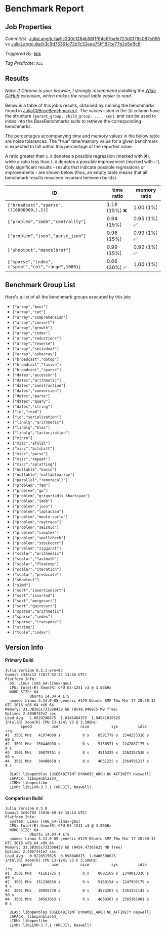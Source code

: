 # Benchmark Report

## Job Properties

*Commit(s):* [JuliaLang/julia@c330c1284b56f1f64c81bafe723d0178c087e056](https://github.com/JuliaLang/julia/commit/c330c1284b56f1f64c81bafe723d0178c087e056) vs [JuliaLang/julia@3c9d75391c72d7c32eea75ff187ce77b2d5effc8](https://github.com/JuliaLang/julia/commit/3c9d75391c72d7c32eea75ff187ce77b2d5effc8)

*Triggered By:* [link](https://github.com/JuliaLang/julia/commit/c330c1284b56f1f64c81bafe723d0178c087e056#commitcomment-21109360)

*Tag Predicate:* `ALL`

## Results

*Note: If Chrome is your browser, I strongly recommend installing the [Wide GitHub](https://chrome.google.com/webstore/detail/wide-github/kaalofacklcidaampbokdplbklpeldpj?hl=en)
extension, which makes the result table easier to read.*

Below is a table of this job's results, obtained by running the benchmarks found in
[JuliaCI/BaseBenchmarks.jl](https://github.com/JuliaCI/BaseBenchmarks.jl). The values
listed in the `ID` column have the structure `[parent_group, child_group, ..., key]`,
and can be used to index into the BaseBenchmarks suite to retrieve the corresponding
benchmarks.

The percentages accompanying time and memory values in the below table are noise tolerances. The "true"
time/memory value for a given benchmark is expected to fall within this percentage of the reported value.

A ratio greater than `1.0` denotes a possible regression (marked with :x:), while a ratio less
than `1.0` denotes a possible improvement (marked with :white_check_mark:). Only significant results - results
that indicate possible regressions or improvements - are shown below (thus, an empty table means that all
benchmark results remained invariant between builds).

| ID | time ratio | memory ratio |
|----|------------|--------------|
| `["broadcast","sparse",((10000000,),2)]` | 1.18 (15%) :x: | 1.00 (1%)  |
| `["problem","imdb","centrality"]` | 0.94 (15%)  | 0.95 (1%) :white_check_mark: |
| `["problem","json","parse_json"]` | 0.96 (15%)  | 0.99 (1%) :white_check_mark: |
| `["shootout","mandelbrot"]` | 0.99 (15%)  | 0.92 (1%) :white_check_mark: |
| `["sparse","index",("spmat","col","range",1000)]` | 0.66 (30%) :white_check_mark: | 1.00 (1%)  |

## Benchmark Group List

Here's a list of all the benchmark groups executed by this job:

- `["array","bool"]`
- `["array","cat"]`
- `["array","comprehension"]`
- `["array","convert"]`
- `["array","growth"]`
- `["array","index"]`
- `["array","reductions"]`
- `["array","reverse"]`
- `["array","setindex!"]`
- `["array","subarray"]`
- `["broadcast","dotop"]`
- `["broadcast","fusion"]`
- `["broadcast","sparse"]`
- `["dates","accessor"]`
- `["dates","arithmetic"]`
- `["dates","construction"]`
- `["dates","conversion"]`
- `["dates","parse"]`
- `["dates","query"]`
- `["dates","string"]`
- `["io","read"]`
- `["io","serialization"]`
- `["linalg","arithmetic"]`
- `["linalg","blas"]`
- `["linalg","factorization"]`
- `["micro"]`
- `["misc","afoldl"]`
- `["misc","bitshift"]`
- `["misc","parse"]`
- `["misc","repeat"]`
- `["misc","splatting"]`
- `["nullable","basic"]`
- `["nullable","nullablearray"]`
- `["parallel","remotecall"]`
- `["problem","fem"]`
- `["problem","go"]`
- `["problem","grigoriadis khachiyan"]`
- `["problem","imdb"]`
- `["problem","json"]`
- `["problem","laplacian"]`
- `["problem","monte carlo"]`
- `["problem","raytrace"]`
- `["problem","seismic"]`
- `["problem","simplex"]`
- `["problem","spellcheck"]`
- `["problem","stockcorr"]`
- `["problem","ziggurat"]`
- `["scalar","arithmetic"]`
- `["scalar","fastmath"]`
- `["scalar","floatexp"]`
- `["scalar","iteration"]`
- `["scalar","predicate"]`
- `["shootout"]`
- `["simd"]`
- `["sort","insertionsort"]`
- `["sort","issorted"]`
- `["sort","mergesort"]`
- `["sort","quicksort"]`
- `["sparse","arithmetic"]`
- `["sparse","index"]`
- `["sparse","transpose"]`
- `["string"]`
- `["tuple","index"]`

## Version Info

#### Primary Build

```
Julia Version 0.5.1-pre+83
Commit c330c12 (2017-02-22 11:34 UTC)
Platform Info:
  OS: Linux (x86_64-linux-gnu)
  CPU: Intel(R) Xeon(R) CPU E3-1241 v3 @ 3.50GHz
  WORD_SIZE: 64
           Ubuntu 14.04.4 LTS
  uname: Linux 3.13.0-85-generic #129-Ubuntu SMP Thu Mar 17 20:50:15 UTC 2016 x86_64 x86_64
Memory: 31.383651733398438 GB (9549.046875 MB free)
Uptime: 2.4048747e7 sec
Load Avg:  1.0029296875  1.0146484375  1.04541015625
Intel(R) Xeon(R) CPU E3-1241 v3 @ 3.50GHz: 
       speed         user         nice          sys         idle          irq
#1  3501 MHz   41074008 s          0 s    8591779 s  2348255310 s         69 s
#2  3501 MHz  150440988 s          0 s    5150571 s  2247887175 s          9 s
#3  3501 MHz   36879761 s          0 s    4515339 s  2362357536 s         50 s
#4  3501 MHz   34488058 s          0 s    4661225 s  2364591217 s          9 s

  BLAS: libopenblas (USE64BITINT DYNAMIC_ARCH NO_AFFINITY Haswell)
  LAPACK: libopenblas64_
  LIBM: libopenlibm
  LLVM: libLLVM-3.7.1 (ORCJIT, haswell)

```

#### Comparison Build

```
Julia Version 0.5.0
Commit 3c9d753 (2016-09-19 18:14 UTC)
Platform Info:
  System: Linux (x86_64-linux-gnu)
  CPU: Intel(R) Xeon(R) CPU E3-1241 v3 @ 3.50GHz
  WORD_SIZE: 64
           Ubuntu 14.04.4 LTS
  uname: Linux 3.13.0-85-generic #129-Ubuntu SMP Thu Mar 17 20:50:15 UTC 2016 x86_64 x86_64
Memory: 31.383651733398438 GB (9454.47265625 MB free)
Uptime: 2.4057341e7 sec
Load Avg:  0.9228515625  0.998046875  1.0400390625
Intel(R) Xeon(R) CPU E3-1241 v3 @ 3.50GHz: 
       speed         user         nice          sys         idle          irq
#1  3501 MHz   41161725 s          0 s    8602169 s  2349013336 s         69 s
#2  3501 MHz  151238056 s          0 s    5169154 s  2247930179 s          9 s
#3  3501 MHz   36955730 s          0 s    4523267 s  2363132143 s         50 s
#4  3501 MHz   34563863 s          0 s    4669367 s  2365365981 s          9 s

  BLAS: libopenblas (USE64BITINT DYNAMIC_ARCH NO_AFFINITY Haswell)
  LAPACK: libopenblas64_
  LIBM: libopenlibm
  LLVM: libLLVM-3.7.1 (ORCJIT, haswell)

```

